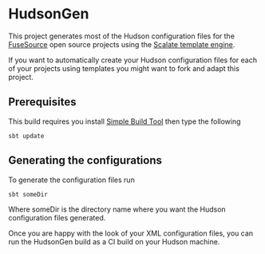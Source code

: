 # HudsonGen

This project generates most of the Hudson configuration files for the [FuseSource](http://fusesource.com/forge) open source projects using the [Scalate template engine](http://scalate.fusesource.org/).

If you want to automatically create your Hudson configuration files for each of your projects using templates you might want to fork and adapt this project.

## Prerequisites

This build requires you install [Simple Build Tool](http://code.google.com/p/simple-build-tool/) then type the following

    sbt update
    
    
## Generating the configurations

To generate the configuration files run

    sbt someDir
        
Where someDir is the directory name where you want the Hudson configuration files generated.

Once you are happy with the look of your XML configuration files, you can run the HudsonGen build as a CI build on your Hudson machine.